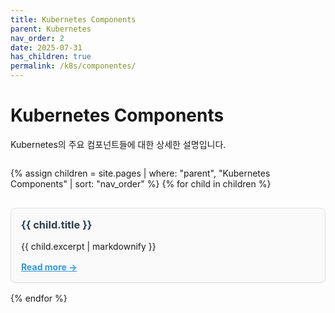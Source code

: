 ```yaml
---
title: Kubernetes Components
parent: Kubernetes
nav_order: 2
date: 2025-07-31
has_children: true
permalink: /k8s/componentes/
---
```


# Kubernetes Components

Kubernetes의 주요 컴포넌트들에 대한 상세한 설명입니다.

<div style="display: grid; gap: 1rem; grid-template-columns: repeat(auto-fit, minmax(280px, 1fr));">

{% assign children = site.pages | where: "parent", "Kubernetes Components" | sort: "nav_order" %}
{% for child in children %}

  <div style="border: 1px solid #e0e0e0; border-radius: 8px; padding: 1rem; background-color: #f9f9f9; box-shadow: 0 1px 3px rgba(0,0,0,0.05);">
    <h3 style="margin-top: 0;"><a href="{{ child.url }}" style="text-decoration: none; color: #2c3e50;">{{ child.title }}</a></h3>
    <p style="margin: 0 0 1rem;">{{ child.excerpt | markdownify }}</p>
    <a href="{{ child.url }}" style="font-weight: bold; color: #3498db;">Read more →</a>
  </div>
{% endfor %}

</div>
